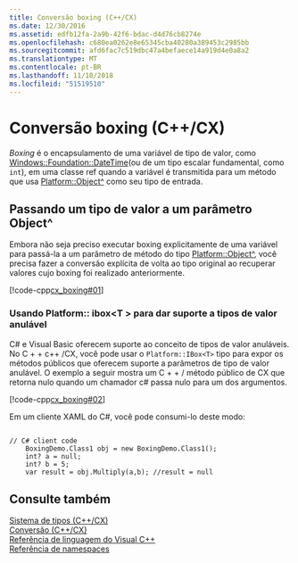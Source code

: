 ```yaml
---
title: Conversão boxing (C++/CX)
ms.date: 12/30/2016
ms.assetid: edfb12fa-2a9b-42f6-bdac-d4d76cb8274e
ms.openlocfilehash: c680ea0262e8e65345cba40280a389453c2985bb
ms.sourcegitcommit: afd6fac7c519dbc47a4befaece14a919d4e0a8a2
ms.translationtype: MT
ms.contentlocale: pt-BR
ms.lasthandoff: 11/10/2018
ms.locfileid: "51519510"
---
```

# <a name="boxing-ccx"></a>Conversão boxing (C++/CX)

*Boxing* é o encapsulamento de uma variável de tipo de valor, como [Windows::Foundation::DateTime](https://msdn.microsoft.com/library/windows/apps/windows.foundation.datetime.aspx)(ou de um tipo escalar fundamental, como `int`), em uma classe ref quando a variável é transmitida para um método que usa [Platform::Object^](../cppcx/platform-object-class.md) como seu tipo de entrada.

## <a name="passing-a-value-type-to-an-object-parameter"></a>Passando um tipo de valor a um parâmetro Object^

Embora não seja preciso executar boxing explicitamente de uma variável para passá-la a um parâmetro de método do tipo [Platform::Object^](../cppcx/platform-object-class.md), você precisa fazer a conversão explícita de volta ao tipo original ao recuperar valores cujo boxing foi realizado anteriormente.

[!code-cpp[cx_boxing#01](../cppcx/codesnippet/CPP/cx_boxing/class1.cpp#01)]

### <a name="using-platformiboxt-to-support-nullable-value-types"></a>Usando Platform:: ibox\<T > para dar suporte a tipos de valor anulável

C# e Visual Basic oferecem suporte ao conceito de tipos de valor anuláveis. No C + + c++ /CX, você pode usar o `Platform::IBox<T>` tipo para expor os métodos públicos que oferecem suporte a parâmetros de tipo de valor anulável. O exemplo a seguir mostra um C + + / método público de CX que retorna nulo quando um chamador c# passa nulo para um dos argumentos.

[!code-cpp[cx_boxing#02](../cppcx/codesnippet/CPP/cx_boxing/class1.h#02)]

Em um cliente XAML do C#, você pode consumi-lo deste modo:

```

// C# client code
    BoxingDemo.Class1 obj = new BoxingDemo.Class1();
    int? a = null;
    int? b = 5;
    var result = obj.Multiply(a,b); //result = null
```

## <a name="see-also"></a>Consulte também

[Sistema de tipos (C++/CX)](../cppcx/type-system-c-cx.md)<br/>
[Conversão (C++/CX)](../cppcx/casting-c-cx.md)<br/>
[Referência de linguagem do Visual C++](../cppcx/visual-c-language-reference-c-cx.md)<br/>
[Referência de namespaces](../cppcx/namespaces-reference-c-cx.md)
